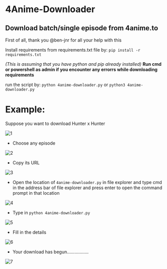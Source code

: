 # 4Anime-Downloader
## Download batch/single episode from 4anime.to

First of all, thank you @ben-jnr for all your help with this

Install requirements from requirements.txt file by:
`pip install -r requirements.txt`

*(This is assuming that you have python and pip already installed)*
**Run cmd or powershell as admin if you encounter any errorrs while downloading requirements**

run the script by:
`python 4anime-downloader.py`
 or 
`python3 4anime-downloader.py`

# Example:
Suppose you want to download Hunter x Hunter

![1](https://cdn.discordapp.com/attachments/762973053973823499/770878132709621770/unknown.png)

- Choose any episode

![2](https://cdn.discordapp.com/attachments/762973053973823499/770880580467949609/unknown.png)

- Copy its URL

![3](https://cdn.discordapp.com/attachments/762973053973823499/770881160808103946/unknown.png)

- Open the location of `4anime-downloader.py` in file explorer and type cmd in the address bar of file explorer and press enter to open the command prompt in that location

![4](https://cdn.discordapp.com/attachments/762973053973823499/770881969172119592/unknown.png)

- Type in `python 4anime-downloader.py`

![5](https://cdn.discordapp.com/attachments/762973053973823499/770882237788979220/unknown.png)

- Fill in the details

![6](https://cdn.discordapp.com/attachments/762973053973823499/770884030010884147/unknown.png)

- Your download has begun.................

![7](https://cdn.discordapp.com/attachments/762973053973823499/770884082519244830/unknown.png)
